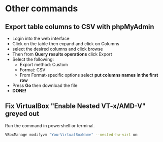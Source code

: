 # Other commands
## Export table columns to CSV with phpMyAdmin
* Login into the web interface
* Click on the table then expand and click on Columns
* select the desired columns and click browse
* Then from __Query results operations__ click Export
* Select the following:
    * Export method: Custom
    * Format: CSV
    * From Format-specific options select __put columns names in the first row__
* Press __Go__ then download the file
* __DONE!__

## Fix VirtualBox "Enable Nested VT-x/AMD-V" greyed out
Run the command in powershell or terminal.
```bash
VBoxManage modifyvm "YourVirtualBoxName" --nested-hw-virt on
```
